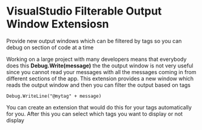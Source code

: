 # VisualStudio Filterable Output Window Extensiosn
Provide new output windows which can be filtered by tags so you can debug on section of code at a time

Working on a large project with many developers means that everybody does this **Debug.Write(message)**  the the output window is not very useful since you cannot read your messages with all the messages coming in from different sections of the app. This extension provides a new window which reads the output window and then you can filter the output based on tags

    Debug.WriteLine("@mytag" + message)

   

 You can create an extension that would do this for your tags automatically for you. After this you can select which tags you want to display or not display
